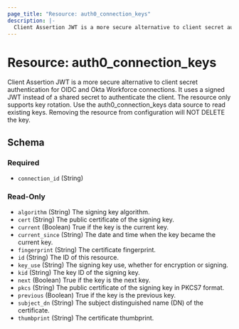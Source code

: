 ```yaml
---
page_title: "Resource: auth0_connection_keys"
description: |-
  Client Assertion JWT is a more secure alternative to client secret authentication for OIDC and Okta Workforce connections. It uses a signed JWT instead of a shared secret to authenticate the client. The resource only supports key rotation. Use the auth0_connection_keys data source to read existing keys. Removing the resource from configuration will NOT DELETE the key.
---
```


# Resource: auth0_connection_keys

Client Assertion JWT is a more secure alternative to client secret authentication for OIDC and Okta Workforce connections. It uses a signed JWT instead of a shared secret to authenticate the client. The resource only supports key rotation. Use the auth0_connection_keys data source to read existing keys. Removing the resource from configuration will NOT DELETE the key.



<!-- schema generated by tfplugindocs -->
## Schema

### Required

- `connection_id` (String)

### Read-Only

- `algorithm` (String) The signing key algorithm.
- `cert` (String) The public certificate of the signing key.
- `current` (Boolean) True if the key is the current key.
- `current_since` (String) The date and time when the key became the current key.
- `fingerprint` (String) The certificate fingerprint.
- `id` (String) The ID of this resource.
- `key_use` (String) The signing key use, whether for encryption or signing.
- `kid` (String) The key ID of the signing key.
- `next` (Boolean) True if the key is the next key.
- `pkcs` (String) The public certificate of the signing key in PKCS7 format.
- `previous` (Boolean) True if the key is the previous key.
- `subject_dn` (String) The subject distinguished name (DN) of the certificate.
- `thumbprint` (String) The certificate thumbprint.


